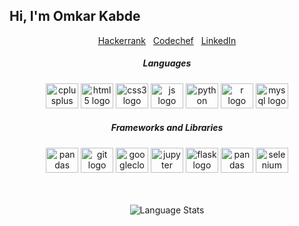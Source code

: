 <h2 align="left">Hi, I'm Omkar Kabde</h1>
<div align="center">
<a href="https://www.hackerrank.com/omkar334" target="blank">Hackerrank</a>&nbsp;&nbsp;
 <a href="https://www.codechef.com/users/omkar334" target="blank">Codechef</a>&nbsp;&nbsp;
 <a href="https://www.linkedin.com/in/omkar-kabde-1a668025b/ target="blank">LinkedIn</a>
</div>
<h5 align="center">Languages</h3>
<div align="center">
  <img src="https://cdn.jsdelivr.net/gh/devicons/devicon/icons/cplusplus/cplusplus-original.svg" height="40" width="52" alt="cplusplus logo"  />
  <img src="https://cdn.jsdelivr.net/gh/devicons/devicon/icons/html5/html5-original.svg" height="40" width="52" alt="html5 logo"  />
  <img src="https://cdn.jsdelivr.net/gh/devicons/devicon/icons/css3/css3-original.svg" height="40" width="52" alt="css3 logo"  />
  <img src="https://cdn.jsdelivr.net/gh/devicons/devicon/icons/javascript/javascript-original.svg" height="40" width="52" alt="js logo"  />
  <img src="https://cdn.jsdelivr.net/gh/devicons/devicon/icons/python/python-original.svg" height="40" width="52" alt="python logo"  />
  <img src="https://cdn.jsdelivr.net/gh/devicons/devicon/icons/r/r-original.svg" height="40" width="52" alt="r logo"  />
  <img src="https://cdn.jsdelivr.net/gh/devicons/devicon/icons/mysql/mysql-original.svg" height="40" width="52" alt="mysql logo"  />


  
</div>
<h5 align="center">Frameworks and Libraries</h3>
<div align="center">
 <img src="https://cdn.jsdelivr.net/gh/devicons/devicon/icons/arduino/arduino-original.svg" height="40" width="52" alt="pandas logo"  />
<img src="https://cdn.jsdelivr.net/gh/devicons/devicon/icons/git/git-original.svg" height="40" width="52" alt="git logo"  />
<img src="https://cdn.jsdelivr.net/gh/devicons/devicon/icons/googlecloud/googlecloud-original.svg" height="40" width="52" alt="googlecloud logo"  />
<img src="https://cdn.jsdelivr.net/gh/devicons/devicon/icons/jupyter/jupyter-original.svg" height="40" width="52" alt="jupyter logo"  />
<img src="https://cdn.jsdelivr.net/gh/devicons/devicon/icons/flask/flask-original.svg" height="40" width="52" alt="flask logo"  />
<img src="https://cdn.jsdelivr.net/gh/devicons/devicon/icons/pandas/pandas-original.svg" height="40" width="52" alt="pandas logo"  />
 <img src="https://cdn.jsdelivr.net/gh/devicons/devicon/icons/selenium/selenium-original.svg" height="40" width="52" alt="selenium logo"/>
</div><br><br>
<p align='center'><img src="https://github-readme-stats-git-masterrstaa-rickstaa.vercel.app/api/top-langs/?username=omkar-334&amp;layout=donut&amp;langs_count=7" alt="Language Stats"></p>

